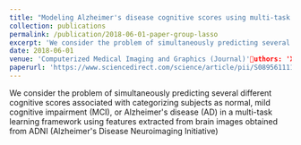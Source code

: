 ```yaml
---
title: "Modeling Alzheimer's disease cognitive scores using multi-task sparse group lasso"
collection: publications
permalink: /publication/2018-06-01-paper-group-lasso
excerpt: 'We consider the problem of simultaneously predicting several different cognitive scores associated with categorizing subjects as normal, mild cognitive impairment (MCI), or Alzheimer&apos;s disease (AD) in a multi-task learning framework using features extracted from brain images obtained from ADNI (Alzheimer&apos;s Disease Neuroimaging Initiative)'
date: 2018-06-01
venue: 'Computerized Medical Imaging and Graphics (Journal)'uthors: 'X Liu, AR Goncalves, P Cao, D Zhao, A Banerjee'
paperurl: 'https://www.sciencedirect.com/science/article/pii/S0895611117301076'
---
```

We consider the problem of simultaneously predicting several different cognitive scores associated with categorizing subjects as normal, mild cognitive impairment (MCI), or Alzheimer&apos;s disease (AD) in a multi-task learning framework using features extracted from brain images obtained from ADNI (Alzheimer&apos;s Disease Neuroimaging Initiative)
